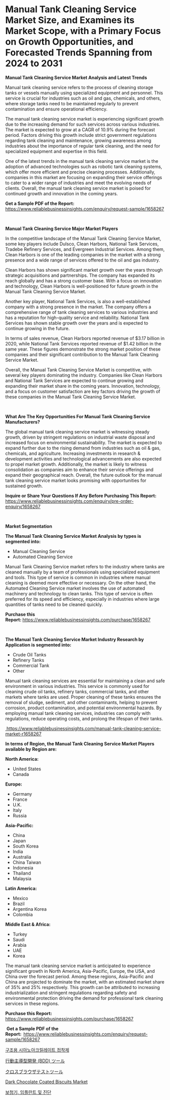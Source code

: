 <p><h1>Manual Tank Cleaning Service Market Size, and Examines its Market Scope, with a Primary Focus on Growth Opportunities, and Forecasted Trends Spanning from 2024 to 2031</h1></p><p><strong>Manual Tank Cleaning Service Market Analysis and Latest Trends</strong></p>
<p><p>Manual tank cleaning service refers to the process of cleaning storage tanks or vessels manually using specialized equipment and personnel. This service is crucial for industries such as oil and gas, chemicals, and others, where storage tanks need to be maintained regularly to prevent contamination and ensure operational efficiency.</p><p>The manual tank cleaning service market is experiencing significant growth due to the increasing demand for such services across various industries. The market is expected to grow at a CAGR of 10.9% during the forecast period. Factors driving this growth include strict government regulations regarding tank cleaning and maintenance, growing awareness among industries about the importance of regular tank cleaning, and the need for specialized equipment and expertise in this field.</p><p>One of the latest trends in the manual tank cleaning service market is the adoption of advanced technologies such as robotic tank cleaning systems, which offer more efficient and precise cleaning processes. Additionally, companies in this market are focusing on expanding their service offerings to cater to a wider range of industries and meet the evolving needs of clients. Overall, the manual tank cleaning service market is poised for continued growth and innovation in the coming years.</p></p>
<p><strong>Get a Sample PDF of the Report:&nbsp;</strong> <a href="https://www.reliablebusinessinsights.com/enquiry/request-sample/1658267">https://www.reliablebusinessinsights.com/enquiry/request-sample/1658267</a></p>
<p>&nbsp;</p>
<p><strong>Manual Tank Cleaning Service Major Market Players</strong></p>
<p><p>In the competitive landscape of the Manual Tank Cleaning Service Market, some key players include Dulsco, Clean Harbors, National Tank Services, Tradebe Refinery Services, and Evergreen Industrial Services. Among them, Clean Harbors is one of the leading companies in the market with a strong presence and a wide range of services offered to the oil and gas industry.</p><p>Clean Harbors has shown significant market growth over the years through strategic acquisitions and partnerships. The company has expanded its reach globally and has a strong customer base. With a focus on innovation and technology, Clean Harbors is well-positioned for future growth in the Manual Tank Cleaning Service Market.</p><p>Another key player, National Tank Services, is also a well-established company with a strong presence in the market. The company offers a comprehensive range of tank cleaning services to various industries and has a reputation for high-quality service and reliability. National Tank Services has shown stable growth over the years and is expected to continue growing in the future.</p><p>In terms of sales revenue, Clean Harbors reported revenue of $3.17 billion in 2020, while National Tank Services reported revenue of $1.42 billion in the same year. These figures demonstrate the strong market position of these companies and their significant contribution to the Manual Tank Cleaning Service Market.</p><p>Overall, the Manual Tank Cleaning Service Market is competitive, with several key players dominating the industry. Companies like Clean Harbors and National Tank Services are expected to continue growing and expanding their market share in the coming years. Innovation, technology, and a focus on customer satisfaction are key factors driving the growth of these companies in the Manual Tank Cleaning Service Market.</p></p>
<p>&nbsp;</p>
<p><strong>What Are The Key Opportunities For Manual Tank Cleaning Service Manufacturers?</strong></p>
<p><p>The global manual tank cleaning service market is witnessing steady growth, driven by stringent regulations on industrial waste disposal and increased focus on environmental sustainability. The market is expected to expand further due to the rising demand from industries such as oil & gas, chemicals, and agriculture. Increasing investments in research & development activities and technological advancements are also expected to propel market growth. Additionally, the market is likely to witness consolidation as companies aim to enhance their service offerings and expand their geographical reach. Overall, the future outlook for the manual tank cleaning service market looks promising with opportunities for sustained growth.</p></p>
<p><strong>Inquire or Share Your Questions If Any Before Purchasing This Report:</strong> <a href="https://www.reliablebusinessinsights.com/enquiry/pre-order-enquiry/1658267">https://www.reliablebusinessinsights.com/enquiry/pre-order-enquiry/1658267</a></p>
<p>&nbsp;</p>
<p><strong>Market Segmentation</strong></p>
<p><strong>The Manual Tank Cleaning Service Market Analysis by types is segmented into:</strong></p>
<p><ul><li>Manual Cleaning Service</li><li>Automated Cleaning Service</li></ul></p>
<p><p>Manual Tank Cleaning Service market refers to the industry where tanks are cleaned manually by a team of professionals using specialized equipment and tools. This type of service is common in industries where manual cleaning is deemed more effective or necessary. On the other hand, the Automated Cleaning Service market involves the use of automated machinery and technology to clean tanks. This type of service is often preferred for its speed and efficiency, especially in industries where large quantities of tanks need to be cleaned quickly.</p></p>
<p><strong>Purchase this Report:&nbsp;</strong><a href="https://www.reliablebusinessinsights.com/purchase/1658267">https://www.reliablebusinessinsights.com/purchase/1658267</a></p>
<p>&nbsp;</p>
<p><strong>The Manual Tank Cleaning Service Market Industry Research by Application is segmented into:</strong></p>
<p><ul><li>Crude Oil Tanks</li><li>Refinery Tanks</li><li>Commercial Tank</li><li>Other</li></ul></p>
<p><p>Manual tank cleaning services are essential for maintaining a clean and safe environment in various industries. This service is commonly used for cleaning crude oil tanks, refinery tanks, commercial tanks, and other markets where tanks are used. Proper cleaning of these tanks ensures the removal of sludge, sediment, and other contaminants, helping to prevent corrosion, product contamination, and potential environmental hazards. By employing manual tank cleaning services, industries can comply with regulations, reduce operating costs, and prolong the lifespan of their tanks.</p></p>
<p><a href="https://www.reliablebusinessinsights.com/manual-tank-cleaning-service-market-r1658267">&nbsp;https://www.reliablebusinessinsights.com/manual-tank-cleaning-service-market-r1658267</a></p>
<p><strong>In terms of Region, the Manual Tank Cleaning Service Market Players available by Region are:</strong></p>
<p>
    <p> <strong> North America: </strong>
        <ul>
            <li>United States</li>
            <li>Canada</li>
        </ul>
        </p> 
    <p> <strong> Europe: </strong>
        <ul>
            <li>Germany</li>
            <li>France</li>
            <li>U.K.</li>
            <li>Italy</li>
            <li>Russia</li>
        </ul>
        </p> 
    <p> <strong> Asia-Pacific: </strong>
        <ul>
            <li>China</li>
            <li>Japan</li>
            <li>South Korea</li>
            <li>India</li>
            <li>Australia</li>
            <li>China Taiwan</li>
            <li>Indonesia</li>
            <li>Thailand</li>
            <li>Malaysia</li>
        </ul>
        </p> 
    <p> <strong> Latin America: </strong>
        <ul>
            <li>Mexico</li>
            <li>Brazil</li>
            <li>Argentina Korea</li>
            <li>Colombia</li>
        </ul>
        </p> 
    <p> <strong> Middle East & Africa: </strong>
        <ul>
            <li>Turkey</li>
            <li>Saudi</li>
            <li>Arabia</li>
            <li>UAE</li>
            <li>Korea</li>
        </ul>
    </p>
    </p>
<p><p>The manual tank cleaning service market is anticipated to experience significant growth in North America, Asia-Pacific, Europe, the USA, and China over the forecast period. Among these regions, Asia-Pacific and China are projected to dominate the market, with an estimated market share of 35% and 25% respectively. This growth can be attributed to increasing industrialization and stringent regulations regarding safety and environmental protection driving the demand for professional tank cleaning services in these regions.</p></p>
<p><strong>Purchase this Report: </strong><a href="https://www.reliablebusinessinsights.com/purchase/1658267">https://www.reliablebusinessinsights.com/purchase/1658267</a></p>
<p>&nbsp;<strong>Get a Sample PDF of the Report:&nbsp;&nbsp;</strong><a href="https://www.reliablebusinessinsights.com/enquiry/request-sample/1658267">https://www.reliablebusinessinsights.com/enquiry/request-sample/1658267</a></p>
<p><strong></strong></p>
<p><p><a href="https://github.com/vseigx30c9a1j/Market-Research-Report-List-2/blob/main/391831387464.md">구조용 시아노아크릴레이트 접착제</a></p><p><a href="https://github.com/HershelKris/Market-Research-Report-List-1/blob/main/452384495808.md">行動主導型開発 (BDD) ツール</a></p><p><a href="https://github.com/CarlieShields/Market-Research-Report-List-1/blob/main/456986495806.md">クロスブラウザテストツール</a></p><p><a href="https://github.com/susanjprice2023/Market-Research-Report-List-1/blob/main/dark-chocolate-coated-biscuits-market.md">Dark Chocolate Coated Biscuits Market</a></p><p><a href="https://github.com/WilburKihn5676/Market-Research-Report-List-2/blob/main/959127487466.md">보청기, 임플란트 및 진단</a></p></p>